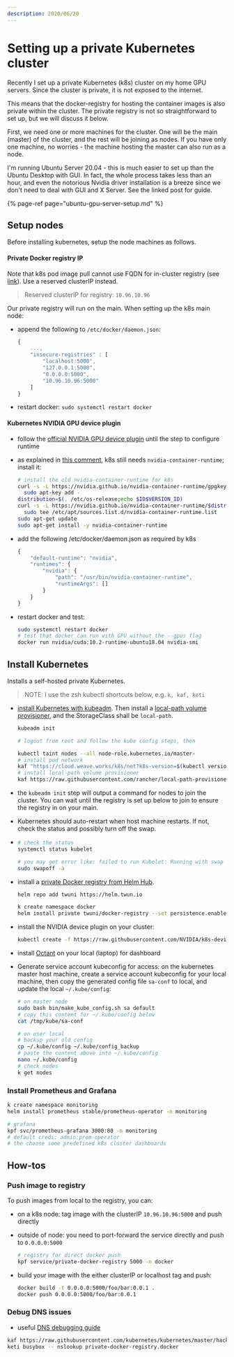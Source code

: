 ```yaml
---
description: 2020/06/20
---
```


# Setting up a private Kubernetes cluster

Recently I set up a private Kubernetes \(k8s\) cluster on my home GPU servers. Since the cluster is private, it is not exposed to the internet.

This means that the docker-registry for hosting the container images is also private within the cluster. The private registry is not so straightforward to set up, but we will discuss it below.

First, we need one or more machines for the cluster. One will be the main \(master\) of the cluster, and the rest will be joining as nodes. If you have only one machine, no worries - the machine hosting the master can also run as a node.

I'm running Ubuntu Server 20.04 - this is much easier to set up than the Ubuntu Desktop with GUI. In fact, the whole process takes less than an hour, and even the notorious Nvidia driver installation is a breeze since we don't need to deal with GUI and X Server. See the linked post for guide.

{% page-ref page="ubuntu-gpu-server-setup.md" %}

## Setup nodes

Before installing kubernetes, setup the node machines as follows.

#### Private Docker registry IP

Note that k8s pod image pull cannot use FQDN for in-cluster registry \(see [link](https://discuss.kubernetes.io/t/how-does-kubelet-dns-resolution-before-pod-creation-work/9489)\). Use a reserved clusterIP instead.

> Reserved clusterIP for registry: `10.96.10.96`

Our private registry will run on the main. When setting up the k8s main node:

* append the following to `/etc/docker/daemon.json`:

  ```javascript
  {
      ...,
      "insecure-registries" : [
          "localhost:5000",
          "127.0.0.1:5000",
          "0.0.0.0:5000",
          "10.96.10.96:5000"
      ]
  }
  ```

* restart docker: `sudo systemctl restart docker`

#### Kubernetes NVIDIA GPU device plugin

* follow the [official NVIDIA GPU device plugin](https://kubernetes.io/docs/tasks/manage-gpus/scheduling-gpus/#official-nvidia-gpu-device-plugin) until the step to configure runtime
* as explained in [this comment](https://github.com/NVIDIA/k8s-device-plugin/issues/168#issuecomment-625966602), k8s still needs `nvidia-container-runtime`; install it:

  ```bash
  # install the old nvidia-container-runtime for k8s
  curl -s -L https://nvidia.github.io/nvidia-container-runtime/gpgkey | \
    sudo apt-key add -
  distribution=$(. /etc/os-release;echo $ID$VERSION_ID)
  curl -s -L https://nvidia.github.io/nvidia-container-runtime/$distribution/nvidia-container-runtime.list | \
    sudo tee /etc/apt/sources.list.d/nvidia-container-runtime.list
  sudo apt-get update
  sudo apt-get install -y nvidia-container-runtime
  ```

* add the following /etc/docker/daemon.json as required by k8s

  ```javascript
  {
      "default-runtime": "nvidia",
      "runtimes": {
          "nvidia": {
              "path": "/usr/bin/nvidia-container-runtime",
              "runtimeArgs": []
          }
      }
  }
  ```

* restart docker and test:

  ```bash
  sudo systemctl restart docker
  # test that docker can run with GPU without the --gpus flag
  docker run nvidia/cuda:10.2-runtime-ubuntu18.04 nvidia-smi
  ```

## Install Kubernetes

Installs a self-hosted private Kubernetes.

> NOTE: I use the zsh kubectl shortcuts below, e.g. `k, kaf, keti`

* [install Kubernetes with kubeadm](https://kubernetes.io/docs/setup/production-environment/tools/kubeadm/create-cluster-kubeadm/). Then install a [local-path volume provisioner](https://github.com/rancher/local-path-provisioner#deployment), and the StorageClass shall be `local-path`.

  ```bash
  kubeadm init

  # logout from root and follow the kube config steps, then

  kubectl taint nodes --all node-role.kubernetes.io/master-
  # install pod network
  kaf "https://cloud.weave.works/k8s/net?k8s-version=$(kubectl version | base64 | tr -d '\n')"
  # install local-path volume provisioner
  kaf https://raw.githubusercontent.com/rancher/local-path-provisioner/master/deploy/local-path-storage.yaml
  ```

* the `kubeadm init` step will output a command for nodes to join the cluster. You can wait until the registry is set up below to join to ensure the registry in on your main.
* Kubernetes should auto-restart when host machine restarts. If not, check the status and possibly turn off the swap.
* ```bash
  # check the status
  systemctl status kubelet

  # you may get error like: failed to run Kubelet: Running with swap on is not supported
  sudo swapoff -a
  ```
* install a [private Docker registry from Helm Hub](https://github.com/helm/charts/tree/master/stable/docker-registry).

  ```bash
  helm repo add twuni https://helm.twun.io

  k create namespace docker
  helm install private twuni/docker-registry --set persistence.enabled=true,persistence.storageClass=local-path,service.clusterIP=10.96.10.96 -n docker
  ```

* install the NVIDIA device plugin on your cluster:

  ```bash
  kubectl create -f https://raw.githubusercontent.com/NVIDIA/k8s-device-plugin/1.0.0-beta4/nvidia-device-plugin.yml
  ```

* install [Octant](https://github.com/vmware-tanzu/octant) on your local \(laptop\) for dashboard
* Generate service account kubeconfig for access: on the kubernetes master host machine, create a service account kubeconfig for your local machine, then copy the generated config file `sa-conf` to local, and update the local `~/.kube/config`:

  ```bash
  # on master node
  sudo bash bin/make_kube_config.sh sa default
  # copy this content for ~/.kube/config below
  cat /tmp/kube/sa-conf

  # on user local
  # backup your old config
  cp ~/.kube/config ~/.kube/config_backup
  # paste the content above into ~/.kube/config
  nano ~/.kube/config
  # check nodes
  k get nodes
  ```

### Install Prometheus and Grafana

```bash
k create namespace monitoring
helm install prometheus stable/prometheus-operator -n monitoring

# grafana
kpf svc/prometheus-grafana 3000:80 -n monitoring
# default creds: admin:prom-operator
# the choose some predefined k8s cluster dashboards
```

## How-tos

### Push image to registry

To push images from local to the registry, you can:

* on a k8s node: tag image with the clusterIP `10.96.10.96:5000` and push directly
* outside of node: you need to port-forward the service directly and push to `0.0.0.0:5000`

  ```bash
  # registry for direct docker push
  kpf service/private-docker-registry 5000 -n docker
  ```

* build your image with the either clusterIP or localhost tag and push:

  ```bash
  docker build -t 0.0.0.0:5000/foo/bar:0.0.1 .
  docker push 0.0.0.0:5000/foo/bar:0.0.1
  ```

### Debug DNS issues

* useful [DNS debugging guide](https://kubernetes.io/docs/tasks/administer-cluster/dns-debugging-resolution/)

```bash
kaf https://raw.githubusercontent.com/kubernetes/kubernetes/master/hack/testdata/recursive/pod/pod/busybox.yaml
keti busybox -- nslookup private-docker-registry.docker
```

